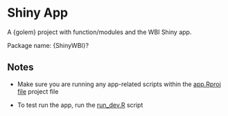 # Shiny App

A {golem} project with function/modules and the WBI Shiny app.

Package name: {ShinyWBI}?

## Notes

* Make sure you are running any app-related scripts within the [app.Rproj file](https://github.com/PredictiveEcology/wbi_shiny/tree/golem/app/app.Rproj) project file

* To test run the app, run the [run_dev.R](https://github.com/PredictiveEcology/wbi_shiny/tree/golem/app/dev/run_dev.R) script